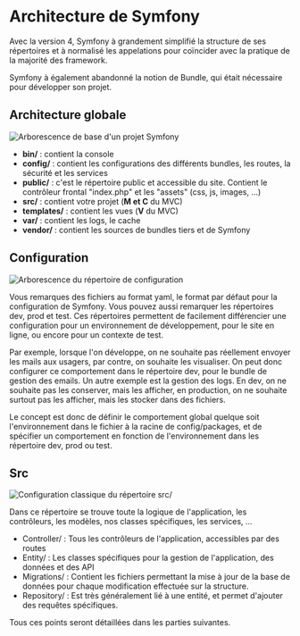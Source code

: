 # Architecture de Symfony

Avec la version 4, Symfony à grandement simplifié la structure de ses répertoires et à normalisé les appelations pour coïncider avec la pratique de la majorité des framework.

Symfony à également abandonné la notion de Bundle, qui était nécessaire pour développer son projet.

## Architecture globale

![Arborescence de base d&apos;un projet Symfony](https://2077362978-files.gitbook.io/~/files/v0/b/gitbook-legacy-files/o/assets%2F-LXc8ZoOM6TzFjRK4eHK%2F-LnpUAMxfsNZnvF-QmDS%2F-LnpU_l0tzh8t3KSoTh0%2Farbo1.png?alt=media&token=d3eccd94-3690-449e-838c-74a101c6ac7b)

* **bin/** : contient la console
* **config/** : contient les configurations des différents bundles, les routes, la sécurité et les services
* **public/** : c'est le répertoire public et accessible du site. Contient le contrôleur frontal "index.php" et les "assets" (css, js, images, ...)
* **src/** : contient votre projet (**M et C** du MVC)
* **templates/** : contient les vues (**V** du MVC)
* **var/** : contient les logs, le cache
* **vendor/** : contient les sources de bundles tiers et de Symfony

## Configuration

![Arborescence du répertoire de configuration](https://2077362978-files.gitbook.io/~/files/v0/b/gitbook-legacy-files/o/assets%2F-LXc8ZoOM6TzFjRK4eHK%2F-LnpUAMxfsNZnvF-QmDS%2F-LnpV5LkVloxmkZcBeh_%2Farbo-config.png?alt=media&token=c9363f6b-027e-45ea-9e72-c9ec08ef130e)

Vous remarques des fichiers au format yaml, le format par défaut pour la configuration de Symfony. Vous pouvez aussi remarquer les répertoires dev, prod et test. Ces répertoires permettent de facilement différencier une configuration pour un environnement de développement, pour le site en ligne, ou encore pour un contexte de test.

Par exemple, lorsque l'on développe, on ne souhaite pas réellement envoyer les mails aux usagers, par contre, on souhaite les visualiser. On peut donc configurer ce comportement dans le répertoire dev, pour le bundle de gestion des emails. Un autre exemple est la gestion des logs. En dev, on ne souhaite pas les conserver, mais les afficher, en production, on ne souhaite surtout pas les afficher, mais les stocker dans des fichiers.

Le concept est donc de définir le comportement global quelque soit l'environnement dans le fichier à la racine de config/packages, et de spécifier un comportement en fonction de l'environnement dans les répertoire dev, prod ou test.

## Src

![Configuration classique du r&#xE9;pertoire src/](https://2077362978-files.gitbook.io/~/files/v0/b/gitbook-legacy-files/o/assets%2F-LXc8ZoOM6TzFjRK4eHK%2F-LnpUAMxfsNZnvF-QmDS%2F-LnpW30x4PtoJZYkWUEj%2Farbo-src.png?alt=media&token=fbbdf177-b30a-4517-9a96-27476556ae5c)

Dans ce répertoire se trouve toute la logique de l'application, les contrôleurs, les modèles, nos classes spécifiques, les services, ...

* Controller/ : Tous les contrôleurs de l'application, accessibles par des routes
* Entity/ : Les classes spécifiques pour la gestion de l'application, des données et des API
* Migrations/ : Contient les fichiers permettant la mise à jour de la base de données pour chaque modification effectuée sur la structure.
* Repository/ : Est très généralement lié à une entité, et permet d'ajouter des requêtes spécifiques.

Tous ces points seront détaillées dans les parties suivantes.

